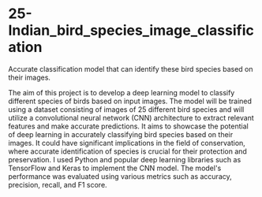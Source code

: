 # 25-Indian_bird_species_image_classification
Accurate classification model that can identify these bird species based on their images.



The aim of this project is to develop a deep learning model to classify different species of 
birds based on input images. The model will be trained using a dataset consisting of 
images of 25 different bird species and will utilize a convolutional neural network (CNN) 
architecture to extract relevant features and make accurate predictions. It aims to 
showcase the potential of deep learning in accurately classifying bird species based on 
their images. It could have significant implications in the field of conservation, where 
accurate identification of species is crucial for their protection and preservation.
I used Python and popular deep learning libraries such as TensorFlow and Keras to implement the CNN model. The model's performance was evaluated using various metrics such as accuracy, precision, recall, and F1 score.
